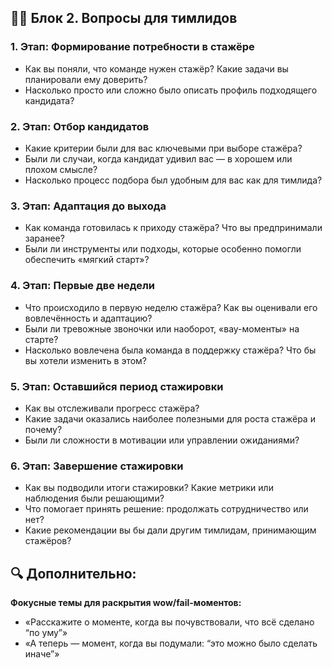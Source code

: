 ## 👨‍💼 Блок 2. Вопросы для тимлидов

### 1. Этап: Формирование потребности в стажёре

* Как вы поняли, что команде нужен стажёр? Какие задачи вы планировали ему доверить?
* Насколько просто или сложно было описать профиль подходящего кандидата?

### 2. Этап: Отбор кандидатов

* Какие критерии были для вас ключевыми при выборе стажёра?
* Были ли случаи, когда кандидат удивил вас — в хорошем или плохом смысле?
* Насколько процесс подбора был удобным для вас как для тимлида?

### 3. Этап: Адаптация до выхода

* Как команда готовилась к приходу стажёра? Что вы предпринимали заранее?
* Были ли инструменты или подходы, которые особенно помогли обеспечить «мягкий старт»?

### 4. Этап: Первые две недели

* Что происходило в первую неделю стажёра? Как вы оценивали его вовлечённость и адаптацию?
* Были ли тревожные звоночки или наоборот, «вау-моменты» на старте?
* Насколько вовлечена была команда в поддержку стажёра? Что бы вы хотели изменить в этом?

### 5. Этап: Оставшийся период стажировки

* Как вы отслеживали прогресс стажёра?
* Какие задачи оказались наиболее полезными для роста стажёра и почему?
* Были ли сложности в мотивации или управлении ожиданиями?

### 6. Этап: Завершение стажировки

* Как вы подводили итоги стажировки? Какие метрики или наблюдения были решающими?
* Что помогает принять решение: продолжать сотрудничество или нет?
* Какие рекомендации вы бы дали другим тимлидам, принимающим стажёров?

## 🔍 Дополнительно:

**Фокусные темы для раскрытия wow/fail-моментов:**

* «Расскажите о моменте, когда вы почувствовали, что всё сделано “по уму”»
* «А теперь — момент, когда вы подумали: “это можно было сделать иначе”»
